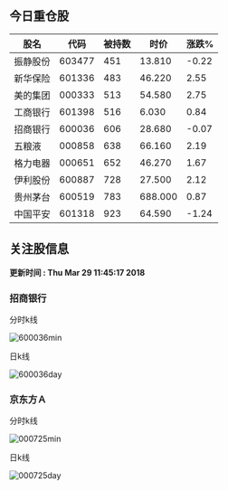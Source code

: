 
## 今日重仓股 

|股名|代码|被持数|时价|涨跌%|
|---|---|---|---|---|
|振静股份|603477|451|13.810|-0.22|
|新华保险|601336|483|46.220|2.55|
|美的集团|000333|513|54.580|2.75|
|工商银行|601398|516|6.030|0.84|
|招商银行|600036|606|28.680|-0.07|
|五粮液|000858|638|66.160|2.19|
|格力电器|000651|652|46.270|1.67|
|伊利股份|600887|728|27.500|2.12|
|贵州茅台|600519|783|688.000|0.87|
|中国平安|601318|923|64.590|-1.24|

## 关注股信息
**更新时间 : Thu Mar 29 11:45:17 2018**
### 招商银行 
分时k线

![600036min](http://image.sinajs.cn/newchart/min/n/sh600036.gif)

日k线

![600036day](http://image.sinajs.cn/newchart/daily/n/sh600036.gif)

### 京东方Ａ 
分时k线

![000725min](http://image.sinajs.cn/newchart/min/n/sz000725.gif)

日k线

![000725day](http://image.sinajs.cn/newchart/daily/n/sz000725.gif)
